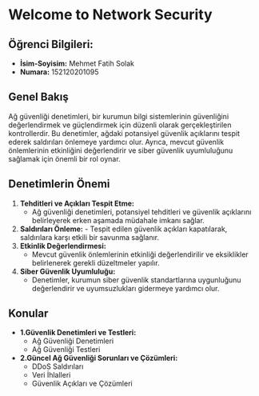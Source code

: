 # Welcome to Network Security

## Öğrenci Bilgileri:
 - **İsim-Soyisim:** Mehmet Fatih Solak
 - **Numara:** 152120201095

## Genel Bakış
Ağ güvenliği denetimleri, bir kurumun bilgi sistemlerinin güvenliğini değerlendirmek ve güçlendirmek için düzenli olarak gerçekleştirilen kontrollerdir. Bu denetimler, ağdaki potansiyel güvenlik açıklarını tespit ederek saldırıları önlemeye yardımcı olur. Ayrıca, mevcut güvenlik önlemlerinin etkinliğini değerlendirir ve siber güvenlik uyumluluğunu sağlamak için önemli bir rol oynar.

## Denetimlerin Önemi

1. **Tehditleri ve Açıkları Tespit Etme:**
      - Ağ güvenliği denetimleri, potansiyel tehditleri ve güvenlik açıklarını belirleyerek erken aşamada müdahale imkanı sağlar.
2. **Saldırıları Önleme:**
       - Tespit edilen güvenlik açıkları kapatılarak, saldırılara karşı etkili bir savunma sağlanır.
3. **Etkinlik Değerlendirmesi:**
      - Mevcut güvenlik önlemlerinin etkinliği değerlendirilir ve eksiklikler belirlenerek gerekli düzeltmeler yapılır.
4. **Siber Güvenlik Uyumluluğu:**
      - Denetimler, kurumun siber güvenlik standartlarına uygunluğunu değerlendirir ve uyumsuzlukları gidermeye yardımcı olur.

## Konular
  - **1.Güvenlik Denetimleri ve Testleri:**
    - Ağ Güvenliği Denetimleri
    - Ağ Güvenliği Testleri
  - **2.Güncel Ağ Güvenliği Sorunları ve Çözümleri:**
    - DDoS Saldırıları
    - Veri İhlalleri
    - Güvenlik Açıkları ve Çözümleri
